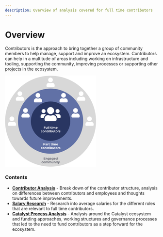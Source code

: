 ```yaml
---
description: Overview of analysis covered for full time contributors
---
```


# Overview

Contributors is the approach to bring together a group of community members to help manage, support and improve an ecosystem. Contributors can help in a multitude of areas including working on infrastructure and tooling, supporting the community, improving processes or supporting other projects in the ecosystem.



![](.gitbook/assets/contributors-league-small.png)

### Contents

* [**Contributor Analysis**](broken-reference) - Break down of the contributor structure, analysis on differences between contributors and employees and thoughts towards future improvements.
* [**Salary Research**](broken-reference) - Research into average salaries for the different roles that are relevant to full time contributors.
* [**Catalyst Process Analysis**](broken-reference) - Analysis around the Catalyst ecosystem and funding approaches, working structures and governance processes that led to the need to fund contributors as a step forward for the ecosystem.&#x20;
